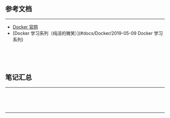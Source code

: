 ## 参考文档

---

* [Docker 官网](https://www.docker.com/)
* [Docker 学习系列（纯洁的微笑）](#docs/Docker/2019-05-09 Docker 学习系列)



<br/><br/><br/>



## 笔记汇总

---





<br/><br/><br/>

---


